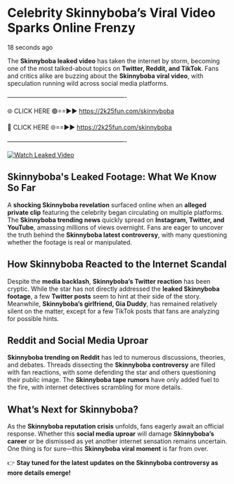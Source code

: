 # Celebrity Skinnyboba’s Viral Video Sparks Online Frenzy

18 seconds ago

The **Skinnyboba leaked video** has taken the internet by storm, becoming one of the most talked-about topics on **Twitter, Reddit, and TikTok**. Fans and critics alike are buzzing about the **Skinnyboba viral video**, with speculation running wild across social media platforms.

———————————————————-

🌐 CLICK HERE 🟢==►► https://2k25fun.com/skinnyboba

🔴 CLICK HERE 🌐==►► https://2k25fun.com/skinnyboba

———————————————————-

[![Watch Leaked Video](https://miro.medium.com/v2/resize:fit:828/format:webp/1*cilzJN44JGOrTw9NJCrNHA.gif "Watch Leaked Video")](https://2k25fun.com/skinnyboba)

## **Skinnyboba's Leaked Footage: What We Know So Far**  
A **shocking Skinnyboba revelation** surfaced online when an **alleged private clip** featuring the celebrity began circulating on multiple platforms. The **Skinnyboba trending news** quickly spread on **Instagram, Twitter, and YouTube**, amassing millions of views overnight. Fans are eager to uncover the truth behind the **Skinnyboba latest controversy**, with many questioning whether the footage is real or manipulated.  

## **How Skinnyboba Reacted to the Internet Scandal**  
Despite the **media backlash**, **Skinnyboba’s Twitter reaction** has been cryptic. While the star has not directly addressed the **leaked Skinnyboba footage**, a few **Twitter posts** seem to hint at their side of the story. Meanwhile, **Skinnyboba’s girlfriend, Gia Duddy**, has remained relatively silent on the matter, except for a few TikTok posts that fans are analyzing for possible hints.  

## **Reddit and Social Media Uproar**  
**Skinnyboba trending on Reddit** has led to numerous discussions, theories, and debates. Threads dissecting the **Skinnyboba controversy** are filled with fan reactions, with some defending the star and others questioning their public image. The **Skinnyboba tape rumors** have only added fuel to the fire, with internet detectives scrambling for more details.  

## **What’s Next for Skinnyboba?**  
As the **Skinnyboba reputation crisis** unfolds, fans eagerly await an official response. Whether this **social media uproar** will damage **Skinnyboba’s career** or be dismissed as yet another internet sensation remains uncertain. One thing is for sure—this **Skinnyboba viral moment** is far from over.  

👉 **Stay tuned for the latest updates on the Skinnyboba controversy as more details emerge!**  
